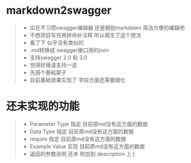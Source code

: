 # markdown2swagger
> - 实在不习惯swagger编辑器 还是拥抱markdown 简洁方便的编辑吧
> - 不想项目写完再拼命补注释 所以萌生了这个想法
> - 看了下 似乎没有类似的
> - .md转换成 swagger接口用的json
> - 支持swagger 2.0 和 3.0
> - 觉得好用请支持一波
> - 先搭个基础架子
> - 目前基础效果实现了 字段方面还需要细化

# 还未实现的功能
> - Parameter Type 指定  目前原md没有这方面的数据
> - Data Type 指定   目前原md没有这方面的数据
> - require 指定   目前原md没有这方面的数据
> - Example Value 实现  目前原md没有这方面的数据
> - 返回的参数说明 还未 附加到 description 上
[